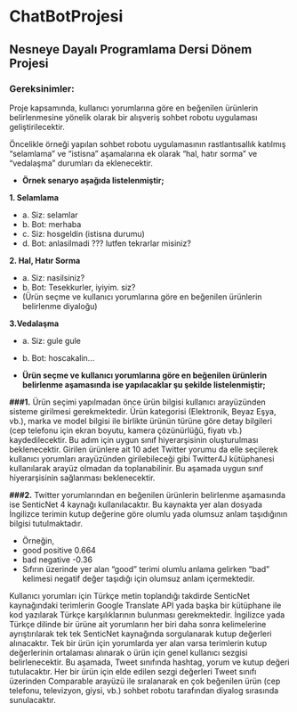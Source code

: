 # ChatBotProjesi

## Nesneye Dayalı Programlama Dersi Dönem Projesi
 
### Gereksinimler:
Proje kapsamında, kullanıcı yorumlarına göre en beğenilen ürünlerin belirlenmesine yönelik
olarak bir alışveriş sohbet robotu uygulaması geliştirilecektir.

Öncelikle örneği yapılan sohbet robotu  uygulamasının rastlantısallık katılmış “selamlama” ve
“istisna” aşamalarına ek olarak “hal, hatır sorma” ve “vedalaşma” durumları da eklenecektir.
- **Örnek senaryo aşağıda listelenmiştir;**

**1.	Selamlama**
- a.	Siz: selamlar
- b.	Bot: merhaba
- c.	Siz: hosgeldin (istisna durumu)
- d.	Bot: anlasilmadi ??? lutfen tekrarlar misiniz?

**2.	Hal, Hatır Sorma**
- a.	Siz: nasilsiniz?
- b.	Bot: Tesekkurler, iyiyim. siz?
- (Ürün seçme ve kullanıcı yorumlarına göre en beğenilen ürünlerin belirlenme diyaloğu)

**3.Vedalaşma**
- a.	Siz: gule gule
- b.	Bot: hoscakalin...

- **Ürün seçme ve kullanıcı yorumlarına göre en beğenilen ürünlerin belirlenme aşamasında ise yapılacaklar şu şekilde listelenmiştir;**

**###1.**	Ürün seçimi yapılmadan önce ürün bilgisi kullanıcı arayüzünden sisteme girilmesi gerekmektedir. Ürün kategorisi (Elektronik, Beyaz Eşya, vb.), marka ve model bilgisi ile birlikte ürünün türüne göre detay bilgileri (cep telefonu için ekran boyutu, kamera çözünürlüğü, fiyatı vb.) kaydedilecektir. Bu adım için uygun sınıf hiyerarşisinin oluşturulması beklenecektir. Girilen ürünlere ait 10 adet Twitter yorumu da elle seçilerek kullanıcı yorumları arayüzünden girilebileceği gibi Twitter4J  kütüphanesi kullanılarak arayüz olmadan da toplanabilinir. Bu aşamada uygun sınıf hiyerarşisinin sağlanması beklenecektir.

**###2.**	Twitter yorumlarından en beğenilen ürünlerin belirlenme aşamasında ise SenticNet 4  kaynağı kullanılacaktır. Bu kaynakta yer alan dosyada İngilizce terimin kutup değerine göre olumlu yada olumsuz anlam taşıdığının bilgisi tutulmaktadır. 
- Örneğin,
- good	positive	0.664
- bad	negative	-0.36
- Sıfırın üzerinde yer alan “good” terimi olumlu anlama gelirken “bad” kelimesi negatif değer taşıdığı için olumsuz anlam içermektedir.

Kullanıcı yorumları için Türkçe metin toplandığı takdirde SenticNet kaynağındaki terimlerin Google Translate API  yada başka bir kütüphane ile kod yazılarak Türkçe karşılıklarının bulunması gerekmektedir. İngilizce yada Türkçe dilinde bir ürüne ait yorumların her biri daha sonra kelimelerine ayrıştırılarak tek tek SenticNet kaynağında sorgulanarak kutup değerleri alınacaktır. Tek bir ürün için yorumlarda yer alan varsa terimlerin kutup değerlerinin ortalaması alınarak o ürün için genel kullanıcı sezgisi belirlenecektir.  Bu aşamada, Tweet sınıfında hashtag, yorum ve kutup değeri tutulacaktır. Her bir ürün için elde edilen sezgi değerleri Tweet sınıfı üzerinden Comparable arayüzü ile sıralanarak en çok beğenilen ürün (cep telefonu, televizyon, giysi, vb.) sohbet robotu tarafından diyalog sırasında sunulacaktır.
